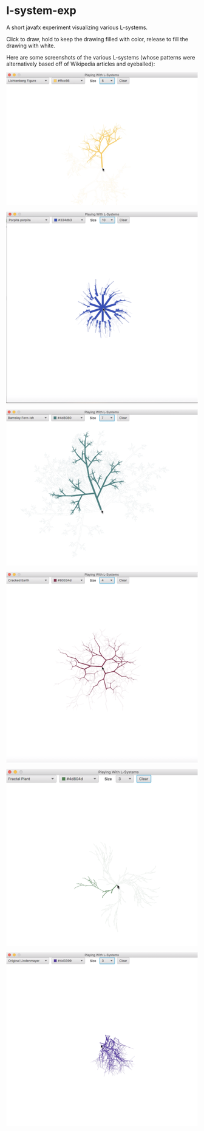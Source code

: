 # l-system-exp
A short javafx experiment visualizing various L-systems.

Click to draw, hold to keep the drawing filled with color, release to fill the drawing with white.

Here are some screenshots of the various L-systems (whose patterns were alternatively based off of Wikipedia articles and eyeballed):

![Lichtenberg Figure](/sampleImages/LSysLinden.png)

![Porpita porpita](/sampleImages/LSysPorpita.png)

![Barnsley Fern](/sampleImages/LSysBarns.png)

![Cracked Earth](/sampleImages/LSysCraEar.png)

![Fern](/sampleImages/LSysFern.png)

![Original](/sampleImages/LSysOrig.png)
